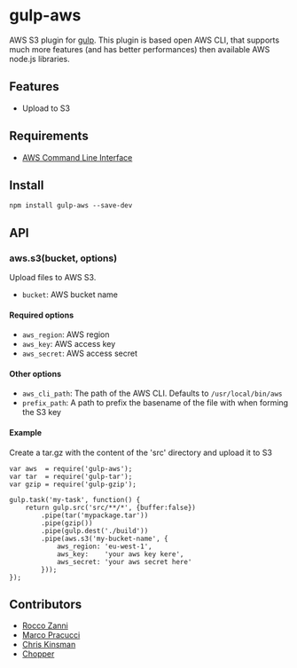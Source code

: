 gulp-aws
=========

AWS S3 plugin for [gulp](https://github.com/gulpjs/gulp). This plugin is based open AWS CLI, that supports much more features (and has better performances) then available AWS node.js libraries.


## Features

 * Upload to S3


## Requirements

 * [AWS Command Line Interface](http://aws.amazon.com/cli/)


## Install

```
npm install gulp-aws --save-dev
```


## API

### aws.s3(bucket, options)

Upload files to AWS S3.

- `bucket`: AWS bucket name


#### Required options

- `aws_region`: AWS region
- `aws_key`: AWS access key
- `aws_secret`: AWS access secret

#### Other options

- `aws_cli_path`: The path of the AWS CLI. Defaults to `/usr/local/bin/aws`
- `prefix_path`: A path to prefix the basename of the file with when forming the S3 key

#### Example

Create a tar.gz with the content of the 'src' directory and upload it to S3

```
var aws  = require('gulp-aws');
var tar  = require('gulp-tar');
var gzip = require('gulp-gzip');

gulp.task('my-task', function() {
    return gulp.src('src/**/*', {buffer:false})
        .pipe(tar('mypackage.tar'))
        .pipe(gzip())
        .pipe(gulp.dest('./build'))
        .pipe(aws.s3('my-bucket-name', {
            aws_region: 'eu-west-1',
            aws_key:    'your aws key kere',
            aws_secret: 'your aws secret here'
        }));
});
```

## Contributors

 * [Rocco Zanni](https://github.com/roccozanni)
 * [Marco Pracucci](https://github.com/pracucci)
 * [Chris Kinsman](https://github.com/chriskinsman)
 * [Chopper](https://github.com/chopper)
